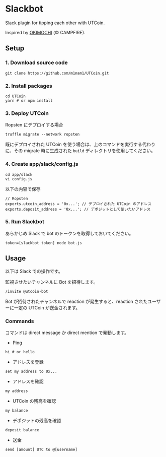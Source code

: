 # Slackbot
Slack plugin for tipping each other with UTCoin.

Inspired by [OKIMOCHI](https://github.com/campfire-inc/OKIMOCHI) (&copy; CAMPFIRE).

## Setup
### 1. Download source code
```
git clone https://github.com/m1nam1/UTCoin.git
```

### 2. Install packages
```
cd UTCoin
yarn # or npm install
```

### 3. Deploy UTCoin
Ropsten にデプロイする場合
```
truffle migrate --network ropsten
```

既にデプロイされた UTCoin を使う場合は、上のコマンドを実行する代わりに、その migrate 時に生成された `build` ディレクトリを使用してください。

### 4. Create app/slack/config.js
```
cd app/slack
vi config.js
```

以下の内容で保存
```
// Ropsten
exports.utcoin_address = '0x...'; // デプロイされた UTCoin のアドレス
exports.deposit_address = '0x...'; // デポジットとして使いたいアドレス
```

### 5. Run Slackbot
あらかじめ Slack で bot のトークンを取得しておいてください。
```
token=[slackbot token] node bot.js
```

## Usage
以下は Slack での操作です。

監視させたいチャンネルに Bot を招待します。
```
/invite @utcoin-bot
```

Bot が招待されたチャンネルで reaction が発生すると、reaction されたユーザーに一定の UTCoin が送金されます。

### Commands
コマンドは direct message か direct mention で発動します。

- Ping
```
hi # or hello
```

- アドレスを登録
```
set my address to 0x...
```

- アドレスを確認
```
my address
```

- UTCoin の残高を確認
```
my balance
```

- デポジットの残高を確認
```
deposit balance
```

- 送金
```
send [amount] UTC to @[username]
```
